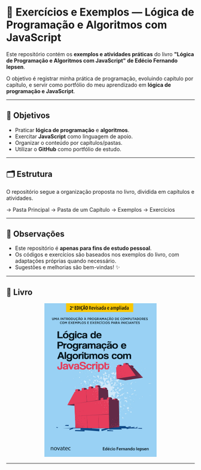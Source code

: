 # 📘 Exercícios e Exemplos — Lógica de Programação e Algoritmos com JavaScript

Este repositório contém os **exemplos e atividades práticas** do livro **"Lógica de Programação e Algoritmos com JavaScript" de Edécio Fernando Iepsen**.

O objetivo é registrar minha prática de programação, evoluindo capítulo por capítulo, e servir como portfólio do meu aprendizado em **lógica de programação e JavaScript**.

---

## 🚀 Objetivos
- Praticar **lógica de programação** e **algoritmos**.
- Exercitar **JavaScript** como linguagem de apoio.
- Organizar o conteúdo por capítulos/pastas.
- Utilizar o **GitHub** como portfólio de estudo.

---

## 🗂 Estrutura
O repositório segue a organização proposta no livro, dividida em capítulos e atividades.

-> Pasta Principal
    -> Pasta de um Capítulo
        -> Exemplos
            -> Exercícios

---

## 📌 Observações

- Este repositório é **apenas para fins de estudo pessoal**.  
- Os códigos e exercícios são baseados nos exemplos do livro, com adaptações próprias quando necessário.  
- Sugestões e melhorias são bem-vindas! ✨

---

## 📕 Livro

<div align="center">

<img src="/assets/images/capaLivro.jpg" alt="Capa do livro 'Lógica de Programação e Algoritmos com JavaScript'" width="300" heigth="300">

</div>

---
